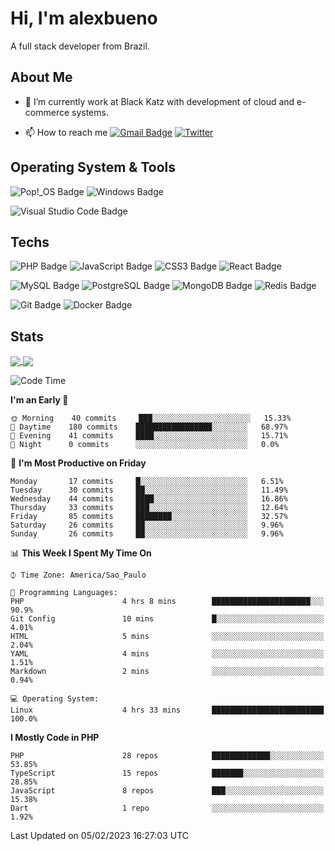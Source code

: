 # Hi, I'm alexbueno

A full stack developer from Brazil.

## About Me

- 🌱 I’m currently work at Black Katz with development of cloud and e-commerce systems.

- 📫 How to reach me [![Gmail Badge](https://img.shields.io/badge/-gmail-c14438?style=for-the-badge&logo=Gmail&logoColor=ffffff)](mailto:alexsandrofbueno@gmail.com) [![Twitter](https://img.shields.io/badge/twitter-1DA1F2.svg?style=for-the-badge&logo=twitter&logoColor=ffffff)](https://twitter.com/Alex_Bueno_7)

## Operating System & Tools

![Pop!_OS Badge](https://img.shields.io/badge/Pop!__OS-48B9C7?logo=popos&logoColor=fff&style=flat)
![Windows Badge](https://img.shields.io/badge/Windows-0078D6?logo=windows&logoColor=fff&style=flat)

![Visual Studio Code Badge](https://img.shields.io/badge/Visual%20Studio%20Code-007ACC?logo=visualstudiocode&logoColor=fff&style=flat)

## Techs

![PHP Badge](https://img.shields.io/badge/PHP-777BB4?logo=php&logoColor=fff&style=flat)
![JavaScript Badge](https://img.shields.io/badge/JavaScript-F7DF1E?logo=javascript&logoColor=000&style=flat)
![CSS3 Badge](https://img.shields.io/badge/CSS3-1572B6?logo=css3&logoColor=fff&style=flat)
![React Badge](https://img.shields.io/badge/React-61DAFB?logo=react&logoColor=000&style=flat)

![MySQL Badge](https://img.shields.io/badge/MySQL-4479A1?logo=mysql&logoColor=fff&style=flat)
![PostgreSQL Badge](https://img.shields.io/badge/PostgreSQL-4169E1?logo=postgresql&logoColor=fff&style=flat)
![MongoDB Badge](https://img.shields.io/badge/MongoDB-47A248?logo=mongodb&logoColor=fff&style=flat)
![Redis Badge](https://img.shields.io/badge/Redis-DC382D?logo=redis&logoColor=fff&style=flat)

![Git Badge](https://img.shields.io/badge/Git-F05032?logo=git&logoColor=fff&style=flat)
![Docker Badge](https://img.shields.io/badge/Docker-2496ED?logo=docker&logoColor=fff&style=flat)


## Stats

<a href="https://github.com/anuraghazra/github-readme-stats">
  <img align="center" src="https://github-readme-stats.vercel.app/api?username=alexbueno7&hide=contribs,prs&show_icons=true&theme=radical" />
</a>
<a href="https://github.com/anuraghazra/convoychat">
  <img align="center" src="https://github-readme-stats.vercel.app/api/top-langs/?username=alexbueno7" />
</a>

<!--START_SECTION:waka-->
![Code Time](http://img.shields.io/badge/Code%20Time-680%20hrs%2025%20mins-blue)

**I'm an Early 🐤** 

```text
🌞 Morning    40 commits     ███░░░░░░░░░░░░░░░░░░░░░░   15.33% 
🌆 Daytime    180 commits    █████████████████░░░░░░░░   68.97% 
🌃 Evening    41 commits     ████░░░░░░░░░░░░░░░░░░░░░   15.71% 
🌙 Night      0 commits      ░░░░░░░░░░░░░░░░░░░░░░░░░   0.0%

```
📅 **I'm Most Productive on Friday** 

```text
Monday       17 commits     █░░░░░░░░░░░░░░░░░░░░░░░░   6.51% 
Tuesday      30 commits     ██░░░░░░░░░░░░░░░░░░░░░░░   11.49% 
Wednesday    44 commits     ████░░░░░░░░░░░░░░░░░░░░░   16.86% 
Thursday     33 commits     ███░░░░░░░░░░░░░░░░░░░░░░   12.64% 
Friday       85 commits     ████████░░░░░░░░░░░░░░░░░   32.57% 
Saturday     26 commits     ██░░░░░░░░░░░░░░░░░░░░░░░   9.96% 
Sunday       26 commits     ██░░░░░░░░░░░░░░░░░░░░░░░   9.96%

```


📊 **This Week I Spent My Time On** 

```text
⌚︎ Time Zone: America/Sao_Paulo

💬 Programming Languages: 
PHP                      4 hrs 8 mins        ██████████████████████░░░   90.9% 
Git Config               10 mins             █░░░░░░░░░░░░░░░░░░░░░░░░   4.01% 
HTML                     5 mins              ░░░░░░░░░░░░░░░░░░░░░░░░░   2.04% 
YAML                     4 mins              ░░░░░░░░░░░░░░░░░░░░░░░░░   1.51% 
Markdown                 2 mins              ░░░░░░░░░░░░░░░░░░░░░░░░░   0.94%

💻 Operating System: 
Linux                    4 hrs 33 mins       █████████████████████████   100.0%

```

**I Mostly Code in PHP** 

```text
PHP                      28 repos            █████████████░░░░░░░░░░░░   53.85% 
TypeScript               15 repos            ███████░░░░░░░░░░░░░░░░░░   28.85% 
JavaScript               8 repos             ███░░░░░░░░░░░░░░░░░░░░░░   15.38% 
Dart                     1 repo              ░░░░░░░░░░░░░░░░░░░░░░░░░   1.92%

```



 Last Updated on 05/02/2023 16:27:03 UTC
<!--END_SECTION:waka-->
